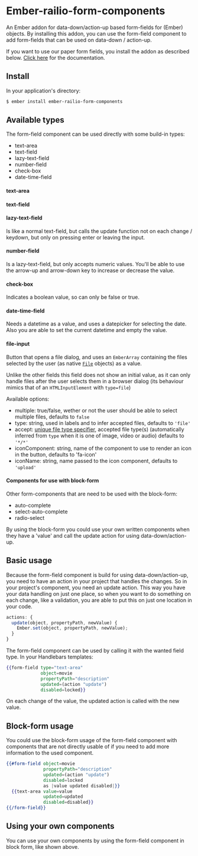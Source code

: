 # Ember-railio-form-components

An Ember addon for data-down/action-up based form-fields for (Ember) objects. By installing this addon, you can use the form-field component to add form-fields that can be used on data-down / action-up.

If you want to use our paper form fields, you install the addon as described below. [Click here](../master/paper-form-components) for
the documentation.

## Install

In your application's directory:

```sh
$ ember install ember-railio-form-components
```

## Available types

The form-field component can be used directly with some build-in types:

- text-area
- text-field
- lazy-text-field
- number-field
- check-box
- date-time-field

#### text-area

#### text-field

#### lazy-text-field

Is like a normal text-field, but calls the update function not on each change / keydown, but only on pressing enter or leaving the input.

#### number-field

Is a lazy-text-field, but only accepts numeric values. You'll be able to use the arrow-up and arrow-down key to increase or decrease the value.

#### check-box

Indicates a boolean value, so can only be false or true.

#### date-time-field

Needs a datetime as a value, and uses a datepicker for selecting the date. Also you are able to set the current datetime and empty the value.

#### file-input

Button that opens a file dialog, and uses an `EmberArray` containing the files selected by the user (as native [`File`](https://developer.mozilla.org/docs/Web/API/File) objects) as a value.

Unlike the other fields this field does not show an initial value, as it can only handle files after the user selects them in a browser dialog (its behaviour mimics that of an `HTMLInputElement` with `type=file`)

Available options: 
 - multiple: true/false, wether or not the user should be able to select multiple files, defaults to `false`
 - type: string, used in labels and to infer accepted files, defaults to `'file'`
 - accept: [unique file type specifier](https://developer.mozilla.org//docs/Web/HTML/Element/input/file#Unique_file_type_specifiers), accepted file type(s) (automatically inferred from `type` when it is one of image, video or audio) defaults to `'*/*'`
 - iconComponent: string, name of the component to use to render an icon in the button, defaults to 'fa-icon'
 - iconName: string, name passed to the icon component, defaults to `'upload'`

#### Components for use with block-form

Other form-components that are need to be used with the block-form:

- auto-complete
- select-auto-complete
- radio-select

By using the block-form you could use your own written components when they have a 'value' and call the update action for using data-down/action-up.

## Basic usage

Because the form-field component is build for using data-down/action-up, you need to have an action in your project that handles the changes. So in your project's component, you need an update action. This way you have your data handling on just one place, so when you want to do something on each change, like a validation, you are able to put this on just one location in your code. 

```js
actions: {
  update(object, propertyPath, newValue) {
    Ember.set(object, propertyPath, newValue);
  }
}
```

The form-field component can be used by calling it with the wanted field type. In your Handlebars templates:

```handlebars
{{form-field type="text-area"
             object=movie
             propertyPath="description"
             updated=(action "update")
             disabled=locked}}
```

On each change of the value, the updated action is called with the new value. 

## Block-form usage

You could use the block-form usage of the form-field component with components that are not directly usable of if you need to add more information to the used component.

```handlebars
{{#form-field object=movie
              propertyPath="description"
              updated=(action "update")
              disabled=locked
              as |value updated disabled|}}
  {{text-area value=value
              updated=updated
              disabled=disabled}}
{{/form-field}}
```

## Using your own components

You can use your own components by using the form-field component in block form, like shown above.

